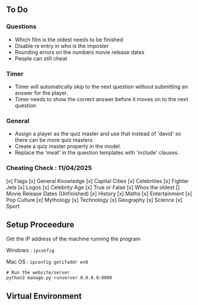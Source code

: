 ## To Do

### Questions
- Which film is the oldest needs to be finished
- Disable re entry in who is the imposter
- Rounding errors on the numbers movie release dates
- People can still cheat

### Timer
- Timer will automatically skip to the next question without submitting an answer for the player.
- Timer needs to show the correct answer before it moves on to the next question

### General
- Assign a player as the quiz master and use that instead of 'david' so there can be more quiz masters
- Create a quiz master property in the model.
- Replace the 'meat' in the question templates with 'include' clauses.

### Cheating Check : 11/04/2025
[x] Flags
[x] General Knowledge
[x] Capital Cities
[x] Celebrities
[x] Fighter Jets
[x] Logos
[x] Celebrity Age
[x] True or False
[x] Whos the oldest
[] Movie Release Dates (Unfinished)
[x] History
[x] Maths
[x] Entertainment
[x] Pop Culture
[x] Mythology
[x] Technology
[x] Geography
[x] Science
[x] Sport


## Setup Proceedure
Get the IP address of the machine running the program

Windows : ``` ipconfig ```

Mac OS : ``` ipconfig getifaddr en0 ```

```
# Run the website/server
python3 manage.py runserver 0.0.0.0:8000
```

## Virtual Environment
